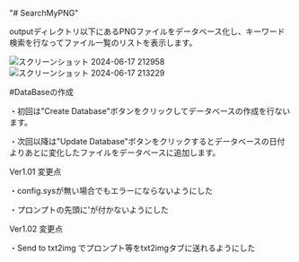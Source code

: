 "# SearchMyPNG" 

outputディレクトリ以下にあるPNGファイルをデータベース化し、キーワード検索を行なってファイル一覧のリストを表示します。

![スクリーンショット 2024-06-17 212958](https://github.com/hina-choco/SearchMyPNG/assets/162294996/a9543dea-0090-4941-b731-555a709d9665)
![スクリーンショット 2024-06-17 213229](https://github.com/hina-choco/SearchMyPNG/assets/162294996/36472986-e2d5-48bc-8c65-42aef4de5950)

#DataBaseの作成

・初回は"Create Database"ボタンをクリックしてデータベースの作成を行ないます。

・次回以降は"Update Database"ボタンをクリックするとデータベースの日付よりあとに変化したファイルをデータベースに追加します。

Ver1.01 変更点

・config.sysが無い場合でもエラーにならないようにした

・プロンプトの先頭に'が付かないようにした

Ver1.02 変更点

・Send to txt2img でプロンプト等をtxt2imgタブに送れるようにした
